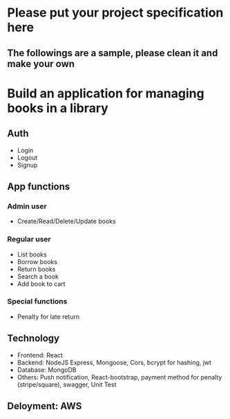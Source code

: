 # Please put your project specification here
## The followings are a sample, please clean it and make your own

# Build an application for managing books in a library
## Auth
* Login
* Logout
* Signup
## App functions
### Admin user
* Create/Read/Delete/Update books
### Regular user
* List books
* Borrow books
* Return books
* Search a book
* Add book to cart
### Special functions
* Penalty for late return
## Technology
* Frontend: React
* Backend: NodeJS Express, Mongoose, Cors, bcrypt for hashing, jwt
* Database: MongoDB
* Others: Push notification, React-bootstrap, payment method for penalty (stripe/square), swagger, Unit Test
## Deloyment: AWS
